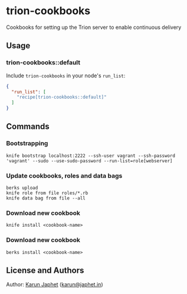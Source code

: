 trion-cookbooks
===================

Cookbooks for setting up the Trion server to enable continuous delivery

Usage
-----

### trion-cookbooks::default

Include `trion-cookbooks` in your node's `run_list`:

```json
{
  "run_list": [
    "recipe[trion-cookbooks::default]"
  ]
}
```

Commands
--------

### Bootstrapping

```
knife bootstrap localhost:2222 --ssh-user vagrant --ssh-password 'vagrant' --sudo --use-sudo-password --run-list=role[webserver]
```

### Update cookbooks, roles and data bags

```
berks upload
knife role from file roles/*.rb
knife data bag from file --all
```

### Download new cookbook

```
knife install <cookbook-name>
```

### Download new cookbook

```
berks install <cookbook-name>
```

License and Authors
-------------------

Author: [Karun Japhet](http://karun.me) (karun@japhet.in\)
